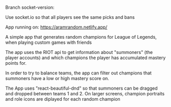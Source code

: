Branch socket-version:

Use socket.io so that all players see the same picks and bans

App running on: https://aramrandom.netlify.app/

A simple app that generates random champions for League of Legends, when playing custom games with friends

The app uses the RIOT api to get information about "summoners" (the player accounts) and which champions the player has accumulated mastery points for.

In order to try to balance teams, the app can filter out champions that summoners have a low or high mastery score on.

The App uses "react-beautiful-dnd" so that summoners can be dragged and dropped between teams 1 and 2.
On larger screens, champion portraits and role icons are diplayed for each random champion